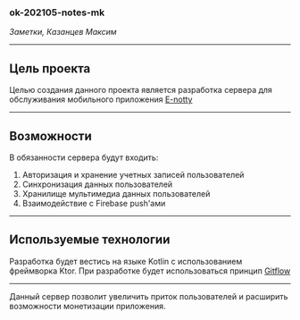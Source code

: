 ### ok-202105-notes-mk
*Заметки, Казанцев Максим*

***
## Цель проекта
Целью создания данного проекта является разработка сервера для обслуживания 
мобильного приложения [E-notty](https://play.google.com/store/apps/details?id=info.javaway.notepad_alarmclock)

***
## Возможности 
В обязанности сервера будут входить:
1. Авторизация и хранение учетных записей пользователей
2. Синхронизация данных пользователей
3. Хранилище мультимедиа данных пользователей
4. Взаимодействие с Firebase push'ами

***
## Используемые технологии
Разработка будет вестись на языке Kotlin с использованием фреймворка Ktor.
При разработке будет использоваться принцип [Gitflow](https://www.atlassian.com/ru/git/tutorials/comparing-workflows/gitflow-workflow)

***
Данный сервер позволит увеличить приток пользователей и расширить возможности 
монетизации приложения.